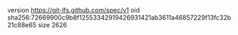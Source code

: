 version https://git-lfs.github.com/spec/v1
oid sha256:72669900c9b8f12553342919426931421ab3611a46857229f13fc32b21c88e65
size 2626
